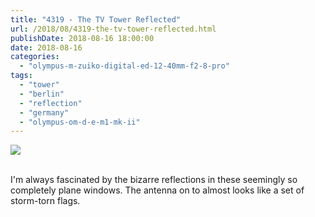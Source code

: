 ```yaml
---
title: "4319 - The TV Tower Reflected"
url: /2018/08/4319-the-tv-tower-reflected.html
publishDate: 2018-08-16 18:00:00
date: 2018-08-16
categories: 
  - "olympus-m-zuiko-digital-ed-12-40mm-f2-8-pro"
tags: 
  - "tower"
  - "berlin"
  - "reflection"
  - "germany"
  - "olympus-om-d-e-m1-mk-ii"
---
```

<div class="container">
<div class="center"><a target="_blank" href="https://d25zfm9zpd7gm5.cloudfront.net/1200x1200/2017/20170624_151503_lr.jpg"><img class="webfeedsFeaturedVisual" src="https://d25zfm9zpd7gm5.cloudfront.net/0600x0600/2017/20170624_151503_lr.jpg" /></a></div>
</div>
<br />

I'm always fascinated by the bizarre reflections in these seemingly so completely plane windows. The antenna on to almost looks like a set of storm-torn flags.